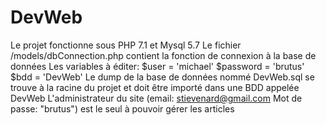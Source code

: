 # DevWeb

Le projet fonctionne sous PHP 7.1 et Mysql 5.7
Le fichier /models/dbConnection.php contient la fonction de connexion à la base de données
Les variables à éditer:   $user = 'michael' 
                          $password = 'brutus'
                          $bdd = 'DevWeb'
Le dump de la base de données nommé DevWeb.sql se trouve à la racine du projet et doit être importé dans une BDD appelée DevWeb
L'administrateur du site (email: stievenard@gmail.com    Mot de passe: "brutus") est le seul à pouvoir gérer les articles
